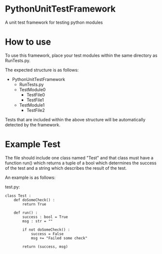 # PythonUnitTestFramework
 A unit test framework for testing python modules

# How to use
 To use this framework, place your test modules within the same directory as RunTests.py. 
 
 The expected structure is as follows:
 
 - PythonUnitTestFramework
   - RunTests.py
   - TestModule0
     - TestFile0
     - TestFile1
   - TestModule1
     - TestFile2 

Tests that are included within the above structure will be automatically detected by the framework.

# Example Test

The file should include one class named "Test" and that class must have a function run() which returns a tuple of a bool which determines the success of the test and a string which describes the result of the test.

An example is as follows:

test.py:

    class Test :
        def doSomeCheck() :
            return True
        
        def run() :
            success : bool = True
            msg : str = ""

            if not doSomeCheck() :
                success = False
                msg += "Failed some check"

            return (success, msg)
        
        
    
